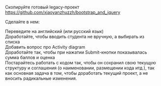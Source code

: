 Скопируйте готовый legacy-проект  
https://github.com/xiaoyanzhuzzh/bootstrap_and_jquery  


Сделайте в нем:  
  
Переведите на английский (или русский язык)  
Доработайте, чтобы вводить студента не вручную, а выбирать из списка  
Добавить вопрос про Activity diagram  
Доработайте так, чтобы при нажатии Submit-кнопки показывалась сумма баллов и оценка  
Постарайтесь работать с кодом так, чтобы он сохранил свою текущую структуру и соглашения (о наименовании, размещении кода итд.), так как основная задача в том, чтобы доработать текущий проект, а не вносить радикальные изменения.  


